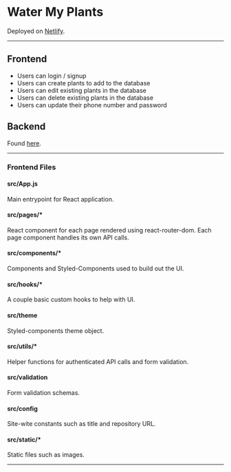 # Water My Plants

Deployed on [Netlify](https://water-myplants-frontend.netlify.app).

---

## Frontend

- Users can login / signup
- Users can create plants to add to the database
- Users can edit existing plants in the database
- Users can delete existing plants in the database
- Users can update their phone number and password

## Backend

Found [here](https://github.com/LambdaBuildWeekWaterMyPlants/watermyplants-backend).

---

### Frontend Files

#### src/App.js

Main entrypoint for React application.

#### src/pages/\*

React component for each page rendered using react-router-dom.
Each page component handles its own API calls.

#### src/components/\*

Components and Styled-Components used to build out the UI.

#### src/hooks/\*

A couple basic custom hooks to help with UI.

#### src/theme

Styled-components theme object.

#### src/utils/\*

Helper functions for authenticated API calls and form validation.

#### src/validation

Form validation schemas.

#### src/config

Site-wite constants such as title and repository URL.

#### src/static/\*

Static files such as images.

---
